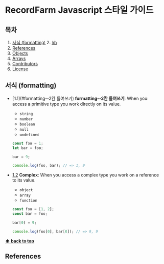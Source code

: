 # RecordFarm Javascript 스타일 가이드

## 목차
  1. [서식 (formatting)](#formatting)
    2. [hh](#sagf)
  1. [References](#references)
  1. [Objects](#objects)
  1. [Arrays](#arrays)
  1. [Contributors](#contributors)
  1. [License](#license)


## 서식 (formatting)

  <a name="formatting--2칸 들여쓰기"></a><a name="1.1"></a>
  - [1.1](#formatting--2칸 들여쓰기) **formatting--2칸 들여쓰기**: When you access a primitive type you work directly on its value.

    + `string`
    + `number`
    + `boolean`
    + `null`
    + `undefined`

    ```javascript
    const foo = 1;
    let bar = foo;

    bar = 9;

    console.log(foo, bar); // => 1, 9
    ```

  <a name="types--complex"></a><a name="1.2"></a>
  - [1.2](#types--complex)  **Complex**: When you access a complex type you work on a reference to its value.

    + `object`
    + `array`
    + `function`

    ```javascript
    const foo = [1, 2];
    const bar = foo;

    bar[0] = 9;

    console.log(foo[0], bar[0]); // => 9, 9
    ```

**[⬆ back to top](#table-of-contents)**



## References
